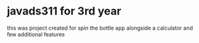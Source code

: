 # javads311 for 3rd year 

this was project created for spin the bottle app alongside a calculator and few additional features
